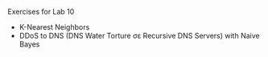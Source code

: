 Exercises for Lab 10

- K-Nearest Neighbors
- DDoS to DNS (DNS Water Torture σε Recursive DNS Servers) with Naive Bayes